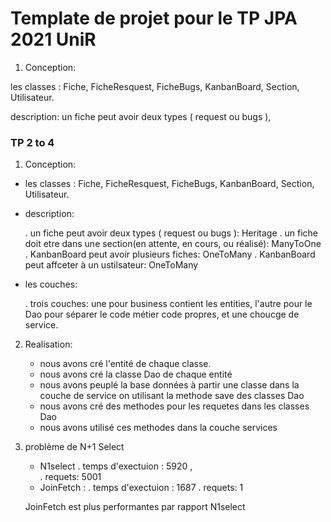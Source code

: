 # Template de projet pour le TP JPA 2021 UniR

1. Conception:
  
  les classes : Fiche, FicheResquest, FicheBugs, KanbanBoard, Section, Utilisateur.
  
  description:  un fiche peut avoir deux types ( request ou bugs ), 
   
   ### TP 2 to 4 ##########

1. Conception:
  
  * les classes : Fiche, FicheResquest, FicheBugs, KanbanBoard, Section, Utilisateur.
  
  * description:  
    
     . un fiche peut avoir deux types ( request ou bugs ): Heritage
     . un fiche doit etre dans une section(en attente, en cours, ou réalisé): ManyToOne
     . KanbanBoard peut avoir plusieurs fiches: OneToMany
     . KanbanBoard peut affceter à un ustilsateur: OneToMany

   * les couches:
      
      . trois couches: une pour business contient les entities, l'autre pour le Dao pour séparer le code métier code propres, et une choucge de service.

2. Realisation:

   * nous avons cré l'entité de chaque classe.
   * nous avons cré la classe Dao de chaque entité
   * nous avons peuplé la base données à partir une classe dans la couche de service on utilisant la methode save des classes Dao
   * nous avons cré des methodes pour les requetes dans les classes Dao
   * nous avons utilisé ces methodes dans la couche services

3. problème de N+1 Select
   
   * N1select 
     . temps d'exectuion : 5920 ,  
     . requets:  5001
   * JoinFetch : 
     . temps d'exectuion : 1687
     . requets: 1
    
    JoinFetch est plus performantes par rapport N1select
